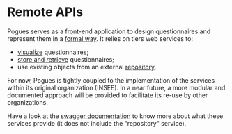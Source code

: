 # Remote APIs

Pogues serves as a front-end application to design questionnaires and represent them in a [formal way](./schema.md). It relies on tiers web services to:
- [visualize](./visualization.md) questionnaires;
- [store and retrieve](./persistence.md) questionnaires;
- use existing objects from an external [repository](./repository.md).

For now, Pogues is tightly coupled to the implementation of the services within its original organization (INSEE). In a near future, a more modular and documented approach will be provided to facilitate its re-use by other organizations. 

Have a look at the [swagger documentation](./swagger.md) to know more about what these services provide (it does not include the "repository" service).


